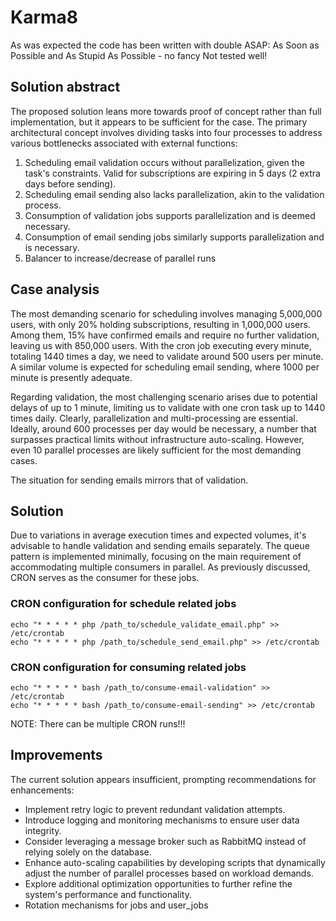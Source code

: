 # Karma8

As was expected the code has been written with double ASAP: As Soon as Possible and As Stupid As Possible -  no fancy
Not tested well!

## Solution abstract
The proposed solution leans more towards proof of concept rather than full implementation, but it appears to be sufficient for the case.
The primary architectural concept involves dividing tasks into four processes to address various bottlenecks associated with external functions:
1. Scheduling email validation occurs without parallelization, given the task's constraints. Valid for subscriptions are expiring in 5 days (2 extra days before sending).
2. Scheduling email sending also lacks parallelization, akin to the validation process.
3. Consumption of validation jobs supports parallelization and is deemed necessary.
4. Consumption of email sending jobs similarly supports parallelization and is necessary.
5. Balancer to increase/decrease of parallel runs

## Case analysis
The most demanding scenario for scheduling involves managing 5,000,000 users, with only 20% holding subscriptions, resulting in 1,000,000 users. Among them, 15% have confirmed emails and require no further validation, leaving us with 850,000 users. With the cron job executing every minute, totaling 1440 times a day, we need to validate around 500 users per minute. A similar volume is expected for scheduling email sending, where 1000 per minute is presently adequate.

Regarding validation, the most challenging scenario arises due to potential delays of up to 1 minute, limiting us to validate with one cron task up to 1440 times daily. Clearly, parallelization and multi-processing are essential. Ideally, around 600 processes per day would be necessary, a number that surpasses practical limits without infrastructure auto-scaling. However, even 10 parallel processes are likely sufficient for the most demanding cases.

The situation for sending emails mirrors that of validation.

## Solution
Due to variations in average execution times and expected volumes, it's advisable to handle validation and sending emails separately. The queue pattern is implemented minimally, focusing on the main requirement of accommodating multiple consumers in parallel. As previously discussed, CRON serves as the consumer for these jobs.

### CRON configuration for schedule related jobs
```
echo "* * * * * php /path_to/schedule_validate_email.php" >> /etc/crontab
echo "* * * * * php /path_to/schedule_send_email.php" >> /etc/crontab
```
### CRON configuration for consuming related jobs
```
echo "* * * * * bash /path_to/consume-email-validation" >> /etc/crontab
echo "* * * * * bash /path_to/consume-email-sending" >> /etc/crontab
```
NOTE: There can be multiple CRON runs!!!

## Improvements

The current solution appears insufficient, prompting recommendations for enhancements:

- Implement retry logic to prevent redundant validation attempts.
- Introduce logging and monitoring mechanisms to ensure user data integrity.
- Consider leveraging a message broker such as RabbitMQ instead of relying solely on the database.
- Enhance auto-scaling capabilities by developing scripts that dynamically adjust the number of parallel processes based on workload demands.
- Explore additional optimization opportunities to further refine the system's performance and functionality.
- Rotation mechanisms for jobs and user_jobs
